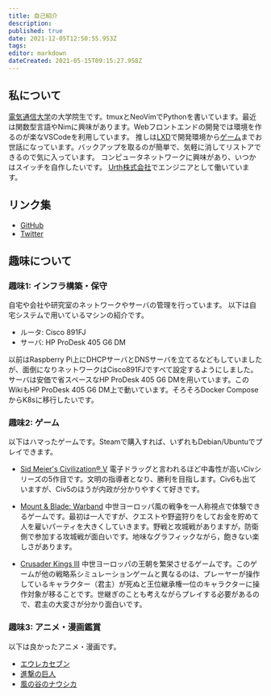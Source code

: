 ```yaml
---
title: 自己紹介
description: 
published: true
date: 2021-12-05T12:50:55.953Z
tags: 
editor: markdown
dateCreated: 2021-05-15T09:15:27.958Z
---
```


## 私について
[電気通信大学](https://www.uec.ac.jp/)の大学院生です。tmuxとNeoVimでPythonを書いています。最近は関数型言語やNimに興味があります。Webフロントエンドの開発では環境を作るのが楽なVSCodeを利用しています。
推しは[LXD](https://linuxcontainers.org/lxd/)で開発環境から[ゲーム](https://gihyo.jp/admin/serial/01/ubuntu-recipe/0627)までお世話になっています。バックアップを取るのが簡単で、気軽に消してリストアできるので気に入っています。
コンピュータネットワークに興味があり、いつかはスイッチを自作したいです。
[Urth株式会社](https://u-rth.com/)でエンジニアとして働いています。

## リンク集
- [GitHub](https://github.com/akriaueno)
- [Twitter](https://twitter.com/AkrU79)

## 趣味について
### 趣味1: インフラ構築・保守
自宅や会社や研究室のネットワークやサーバの管理を行っています。
以下は自宅システムで用いているマシンの紹介です。

- ルータ: Cisco 891FJ
- サーバ: HP ProDesk 405 G6 DM

以前はRaspberry Pi上にDHCPサーバとDNSサーバを立てるなどもしていましたが、面倒になりネットワークはCisco891FJですべて設定するようにしました。サーバは安価で省スペースなHP ProDesk 405 G6 DMを用いています。このWikiもHP ProDesk 405 G6 DM上で動いています。そろそろDocker ComposeからK8sに移行したいです。

### 趣味2: ゲーム
以下はハマったゲームです。Steamで購入すれば、いずれもDebian/Ubuntuでプレイできます。
- [Sid Meier's Civilization® V](https://store.steampowered.com/app/8930/Sid_Meiers_Civilization_V/)
電子ドラッグと言われるほど中毒性が高いCivシリーズの5作目です。文明の指導者となり、勝利を目指します。Civ6も出ていますが、Civ5のほうが内政が分かりやすくて好きです。

- [Mount & Blade: Warband](https://store.steampowered.com/app/48700/Mount__Blade_Warband/)
中世ヨーロッパ風の戦争を一人称視点で体験できるゲームです。最初は一人ですが、クエストや野盗狩りをしてお金を貯めて人を雇いパーティを大きくしていきます。野戦と攻城戦がありますが，防衛側で参加する攻城戦が面白いです。地味なグラフィックながら，飽きない楽しさがあります。

- [Crusader Kings III](https://store.steampowered.com/app/1158310/Crusader_Kings_III/)
中世ヨーロッパの王朝を繁栄させるゲームです。このゲームが他の戦略系シミュレーションゲームと異なるのは、プレーヤーが操作しているキャラクター（君主）が死ぬと王位継承権一位のキャラクターに操作対象が移ることです。世継ぎのことも考えながらプレイする必要があるので、君主の大変さが分かり面白いです。

### 趣味3: アニメ・漫画鑑賞
以下は良かったアニメ・漫画です。
- [エウレカセブン](https://anime.dmkt-sp.jp/animestore/ci_pc?workId=21746)
- [進撃の巨人](https://www.amazon.co.jp/dp/B009KYC6S6/)
- [風の谷のナウシカ](https://www.amazon.co.jp/dp/4197735812/)
